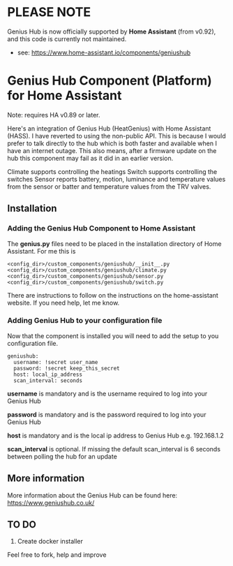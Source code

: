 # PLEASE NOTE

Genius Hub is now officially supported by **Home Assistant** (from v0.92), and this code is currently not maintained.
 - see: https://www.home-assistant.io/components/geniushub

# Genius Hub Component (Platform) for Home Assistant

Note: requires HA v0.89 or later.

Here's an integration of Genius Hub (HeatGenius) with Home Assistant (HASS). 
I have reverted to using the non-public API. This is because I would prefer to talk directly to the hub which is both faster and available when I have an internet outage. This also means, after a firmware update on the hub this component may fail as it did in an earlier version.

Climate supports controlling the heatings
Switch supports controlling the switches
Sensor reports battery, motion, luminance and temperature values from the sensor or batter and temperature values from the TRV valves.

## Installation
### Adding the Genius Hub Component to Home Assistant
The **genius.py** files need to be placed in the installation directory of Home Assistant. For me this is
```
<config_dir>/custom_components/geniushub/__init__.py
<config_dir>/custom_components/geniushub/climate.py
<config_dir>/custom_components/geniushub/sensor.py
<config_dir>/custom_components/geniushub/switch.py
``` 
There are instructions to follow on the instructions on the home-assistant website. If you need help, let me know.

### Adding Genius Hub to your configuration file
Now that the component is installed you will need to add the setup to you configuration file.

```
geniushub:
  username: !secret user_name
  password: !secret keep_this_secret
  host: local_ip_address
  scan_interval: seconds

```
**username** is mandatory and is the username required to log into your Genius Hub

**password** is mandatory and is the password required to log into your Genius Hub

**host** is mandatory and is the local ip address to Genius Hub e.g. 192.168.1.2

**scan_interval** is optional. If missing the default scan_interval is 6 seconds between polling the hub for an update


## More information
More information about the Genius Hub can be found here: https://www.geniushub.co.uk/

## TO DO
1. Create docker installer

Feel free to fork, help and improve
